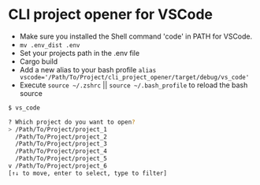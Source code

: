 # CLI project opener for VSCode

- Make sure you installed the Shell command 'code' in PATH for VSCode.
- `mv .env_dist .env`
- Set your projects path in the .env file
- Cargo build
- Add a new alias to your bash profile `alias vscode='/Path/To/Project/cli_project_opener/target/debug/vs_code'`
- Execute `source ~/.zshrc` || `source ~/.bash_profile` to reload the bash source

```bash
$ vs_code

? Which project do you want to open?
> /Path/To/Project/project_1
  /Path/To/Project/project_2
  /Path/To/Project/project_3
  /Path/To/Project/project_4
  /Path/To/Project/project_5
v /Path/To/Project/project_6
[↑↓ to move, enter to select, type to filter]
```
